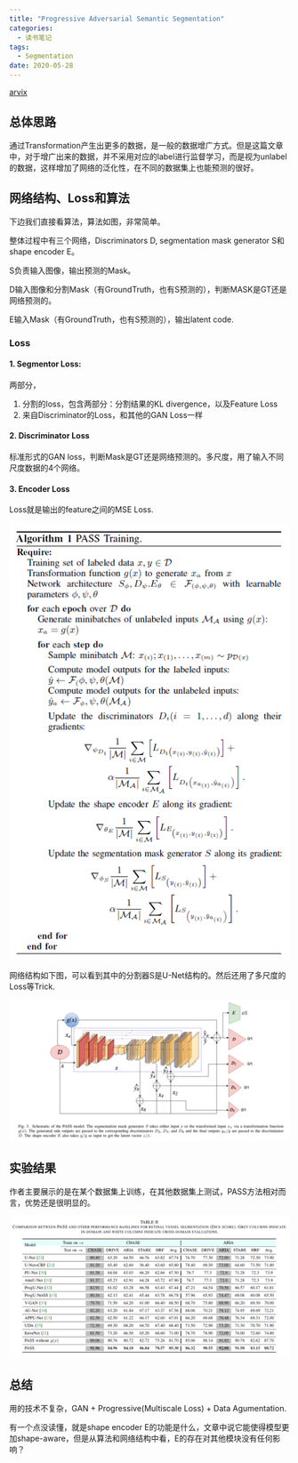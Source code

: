 ```yaml
---
title: "Progressive Adversarial Semantic Segmentation"
categories:
  - 读书笔记
tags:
  - Segmentation
date: 2020-05-28
---
```


[arvix](https://arxiv.org/abs/2005.04311)

## 总体思路

通过Transformation产生出更多的数据，是一般的数据增广方式。但是这篇文章中，对于增广出来的数据，并不采用对应的label进行监督学习，而是视为unlabel的数据，这样增加了网络的泛化性，在不同的数据集上也能预测的很好。

## 网络结构、Loss和算法

下边我们直接看算法，算法如图，非常简单。

整体过程中有三个网络，Discriminators D, segmentation mask generator S和shape encoder E。

S负责输入图像，输出预测的Mask。

D输入图像和分割Mask（有GroundTruth，也有S预测的），判断MASK是GT还是网络预测的。

E输入Mask（有GroundTruth，也有S预测的），输出latent code.

### Loss 

#### 1. Segmentor Loss:

两部分，

1. 分割的loss，包含两部分：分割结果的KL divergence，以及Feature Loss
2. 来自Discriminator的Loss，和其他的GAN Loss一样

#### 2.  Discriminator Loss

标准形式的GAN loss，判断Mask是GT还是网络预测的。多尺度，用了输入不同尺度数据的4个网络。

#### 3. Encoder Loss

Loss就是输出的feature之间的MSE Loss.

<img src="../images/2020-05-28-PASS/image-20200529000701901.png" style="zoom:100%;" />

网络结构如下图，可以看到其中的分割器S是U-Net结构的。然后还用了多尺度的Loss等Trick.

<img src="../images/2020-05-28-PASS/image-20200528235726324.png" style="zoom:100%;" />

## 实验结果

作者主要展示的是在某个数据集上训练，在其他数据集上测试，PASS方法相对而言，优势还是很明显的。

<img src="../images/2020-05-28-PASS/image-20200529004442052.png" style="zoom:100%;" />

## 总结

用的技术不复杂，GAN + Progressive(Multiscale Loss) + Data Agumentation. 

有一个点没读懂，就是shape encoder E的功能是什么，文章中说它能使得模型更加shape-aware，但是从算法和网络结构中看，E的存在对其他模块没有任何影响？